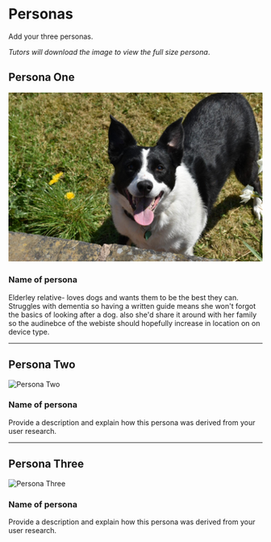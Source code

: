 # Personas

Add your three personas.

*Tutors will download the image to view the full size persona*.

<!-- edit as required -->

## Persona One

<img src="sp2-media/DSC_0080_Original.png" alt="Elderley Disabeld Persona" width="1000">

### Name of persona
Elderley relative- loves dogs and wants them to be the best they can. Struggles with dementia so having a written guide means she won't forgot the basics of looking after a dog. also she'd share it around with her family so the audinebce of the webiste should hopefully increase in location on on device type. 

---

## Persona Two

<img src="sp1-media/persona.png" alt="Persona Two" width="1000">

### Name of persona
Provide a description and explain how this persona was derived from your user research.

---

## Persona Three

<img src="sp1-media/persona.png" alt="Persona Three" width="1000">

### Name of persona
Provide a description and explain how this persona was derived from your user research.
